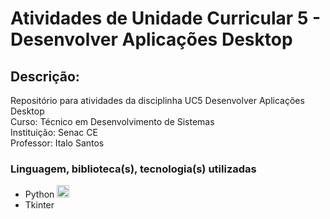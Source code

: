 # Atividades de Unidade Curricular 5 - Desenvolver Aplicações Desktop

## Descrição: 
Repositório para atividades da disciplinha UC5 Desenvolver Aplicações Desktop  
Curso: Técnico em Desenvolvimento de Sistemas  
Instituição: Senac CE  
Professor: Italo Santos  

### Linguagem, biblioteca(s), tecnologia(s) utilizadas 
- Python <img src="https://cdn.jsdelivr.net/gh/devicons/devicon@latest/icons/python/python-original.svg" height="20px"/> 
- Tkinter
